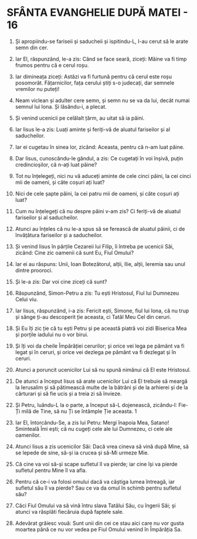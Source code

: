 # SFÂNTA EVANGHELIE DUPĂ MATEI - 16

<!-- CAP. 16 Semnele timpului. Aluatul fariseilor. Mărturisirea lui Petru. Cea dintâi vestire a Patimilor. Urmarea lui Hristos. -->

1. Și apropiindu-se fariseii și saducheii și ispitindu-L, I-au cerut să le arate semn din cer.

2. Iar El, răspunzând, le-a zis: Când se face seară, ziceți: Mâine va fi timp frumos pentru că e cerul roșu.

3. Iar dimineața ziceți: Astăzi va fi furtună pentru că cerul este roșu posomorât. Fățarnicilor, fața cerului știți s-o judecați, dar semnele vremilor nu puteți!

4. Neam viclean și adulter cere semn, și semn nu se va da lui, decât numai semnul lui Iona. Și lăsându-i, a plecat.

5. Și venind ucenicii pe celălalt țărm, au uitat să ia pâini.

6. Iar Iisus le-a zis: Luați aminte și feriți-vă de aluatul fariseilor și al saducheilor.

7. Iar ei cugetau în sinea lor, zicând: Aceasta, pentru că n-am luat pâine.

8. Dar Iisus, cunoscându-le gândul, a zis: Ce cugetați în voi înșivă, puțin credincioșilor, că n-ați luat pâine?

9. Tot nu înțelegeți, nici nu vă aduceți aminte de cele cinci pâini, la cei cinci mii de oameni, și câte coșuri ați luat?

10. Nici de cele șapte pâini, la cei patru mii de oameni, și câte coșuri ați luat?

11. Cum nu înțelegeți că nu despre pâini v-am zis? Ci feriți-vă de aluatul fariseilor și al saducheilor.

12. Atunci au înțeles că nu le-a spus să se ferească de aluatul pâinii, ci de învățătura fariseilor și a saducheilor.

13. Și venind Iisus în părțile Cezareii lui Filip, îi întreba pe ucenicii Săi, zicând: Cine zic oamenii că sunt Eu, Fiul Omului?

14. Iar ei au răspuns: Unii, Ioan Botezătorul, alții, Ilie, alții, Ieremia sau unul dintre prooroci.

15. Și le-a zis: Dar voi cine ziceți că sunt?

16. Răspunzând, Simon-Petru a zis: Tu ești Hristosul, Fiul lui Dumnezeu Celui viu.

17. Iar Iisus, răspunzând, i-a zis: Fericit ești, Simone, fiul lui Iona, că nu trup și sânge ți-au descoperit ție aceasta, ci Tatăl Meu Cel din ceruri.

18. Și Eu îți zic ție că tu ești Petru și pe această piatră voi zidi Biserica Mea și porțile iadului nu o vor birui.

19. Și îți voi da cheile Împărăției cerurilor; și orice vei lega pe pământ va fi legat și în ceruri, și orice vei dezlega pe pământ va fi dezlegat și în ceruri.

20. Atunci a poruncit ucenicilor Lui să nu spună nimănui că El este Hristosul.

21. De atunci a început Iisus să arate ucenicilor Lui că El trebuie să meargă la Ierusalim și să pătimească multe de la bătrâni și de la arhierei și de la cărturari și să fie ucis și a treia zi să învieze.

22. Și Petru, luându-L la o parte, a început să-L dojenească, zicându-I: Fie-Ți milă de Tine, să nu Ți se întâmple Ție aceasta. 1

23. Iar El, întorcându-Se, a zis lui Petru: Mergi înapoia Mea, Satano! Sminteală Îmi ești; că nu cugeți cele ale lui Dumnezeu, ci cele ale oamenilor.

24. Atunci Iisus a zis ucenicilor Săi: Dacă vrea cineva să vină după Mine, să se lepede de sine, să-și ia crucea și să-Mi urmeze Mie.

25. Că cine va voi să-și scape sufletul îl va pierde; iar cine își va pierde sufletul pentru Mine îl va afla.

26. Pentru că ce-i va folosi omului dacă va câștiga lumea întreagă, iar sufletul său îl va pierde? Sau ce va da omul în schimb pentru sufletul său?

27. Căci Fiul Omului va să vină întru slava Tatălui Său, cu îngerii Săi; și atunci va răsplăti fiecăruia după faptele sale.

28. Adevărat grăiesc vouă: Sunt unii din cei ce stau aici care nu vor gusta moartea până ce nu vor vedea pe Fiul Omului venind în Împărăția Sa.
